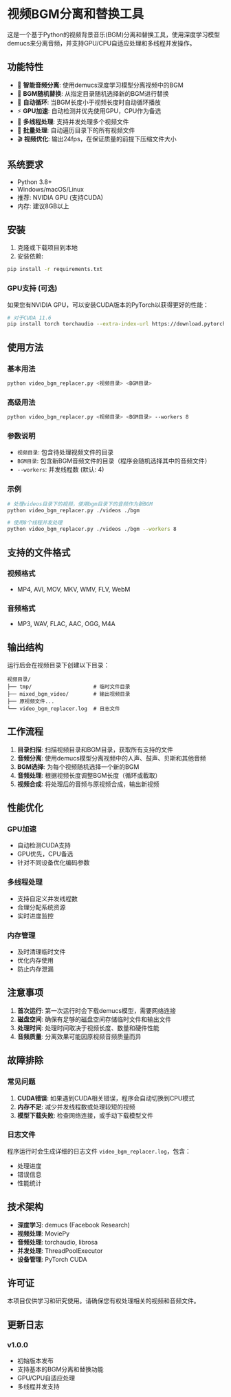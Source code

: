 # 视频BGM分离和替换工具

这是一个基于Python的视频背景音乐(BGM)分离和替换工具，使用深度学习模型demucs来分离音频，并支持GPU/CPU自适应处理和多线程并发操作。

## 功能特性

- 🎵 **智能音频分离**: 使用demucs深度学习模型分离视频中的BGM
- 🔄 **BGM随机替换**: 从指定目录随机选择新的BGM进行替换
- 🔁 **自动循环**: 当BGM长度小于视频长度时自动循环播放
- ⚡ **GPU加速**: 自动检测并优先使用GPU，CPU作为备选
- 🚀 **多线程处理**: 支持并发处理多个视频文件
- 📁 **批量处理**: 自动遍历目录下的所有视频文件
- 🎬 **视频优化**: 输出24fps，在保证质量的前提下压缩文件大小

## 系统要求

- Python 3.8+
- Windows/macOS/Linux
- 推荐: NVIDIA GPU (支持CUDA)
- 内存: 建议8GB以上

## 安装

1. 克隆或下载项目到本地
2. 安装依赖:

```bash
pip install -r requirements.txt
```

### GPU支持 (可选)

如果您有NVIDIA GPU，可以安装CUDA版本的PyTorch以获得更好的性能：

```bash
# 对于CUDA 11.6
pip install torch torchaudio --extra-index-url https://download.pytorch.org/whl/cu116
```

## 使用方法

### 基本用法

```bash
python video_bgm_replacer.py <视频目录> <BGM目录>
```

### 高级用法

```bash
python video_bgm_replacer.py <视频目录> <BGM目录> --workers 8
```

### 参数说明

- `视频目录`: 包含待处理视频文件的目录
- `BGM目录`: 包含新BGM音频文件的目录（程序会随机选择其中的音频文件）
- `--workers`: 并发线程数 (默认: 4)

### 示例

```bash
# 处理videos目录下的视频，使用bgm目录下的音频作为新BGM
python video_bgm_replacer.py ./videos ./bgm

# 使用8个线程并发处理
python video_bgm_replacer.py ./videos ./bgm --workers 8
```

## 支持的文件格式

### 视频格式
- MP4, AVI, MOV, MKV, WMV, FLV, WebM

### 音频格式
- MP3, WAV, FLAC, AAC, OGG, M4A

## 输出结构

运行后会在视频目录下创建以下目录：

```
视频目录/
├── tmp/                    # 临时文件目录
├── mixed_bgm_video/        # 输出视频目录
├── 原视频文件...
└── video_bgm_replacer.log  # 日志文件
```

## 工作流程

1. **目录扫描**: 扫描视频目录和BGM目录，获取所有支持的文件
2. **音频分离**: 使用demucs模型分离视频中的人声、鼓声、贝斯和其他音频
3. **BGM选择**: 为每个视频随机选择一个新的BGM
4. **音频处理**: 根据视频长度调整BGM长度（循环或截取）
5. **视频合成**: 将处理后的音频与原视频合成，输出新视频

## 性能优化

### GPU加速
- 自动检测CUDA支持
- GPU优先，CPU备选
- 针对不同设备优化编码参数

### 多线程处理
- 支持自定义并发线程数
- 合理分配系统资源
- 实时进度监控

### 内存管理
- 及时清理临时文件
- 优化内存使用
- 防止内存泄漏

## 注意事项

1. **首次运行**: 第一次运行时会下载demucs模型，需要网络连接
2. **磁盘空间**: 确保有足够的磁盘空间存储临时文件和输出文件
3. **处理时间**: 处理时间取决于视频长度、数量和硬件性能
4. **音频质量**: 分离效果可能因原视频音频质量而异

## 故障排除

### 常见问题

1. **CUDA错误**: 如果遇到CUDA相关错误，程序会自动切换到CPU模式
2. **内存不足**: 减少并发线程数或处理较短的视频
3. **模型下载失败**: 检查网络连接，或手动下载模型文件

### 日志文件

程序运行时会生成详细的日志文件 `video_bgm_replacer.log`，包含：
- 处理进度
- 错误信息
- 性能统计

## 技术架构

- **深度学习**: demucs (Facebook Research)
- **视频处理**: MoviePy
- **音频处理**: torchaudio, librosa
- **并发处理**: ThreadPoolExecutor
- **设备管理**: PyTorch CUDA

## 许可证

本项目仅供学习和研究使用。请确保您有权处理相关的视频和音频文件。

## 更新日志

### v1.0.0
- 初始版本发布
- 支持基本的BGM分离和替换功能
- GPU/CPU自适应处理
- 多线程并发支持